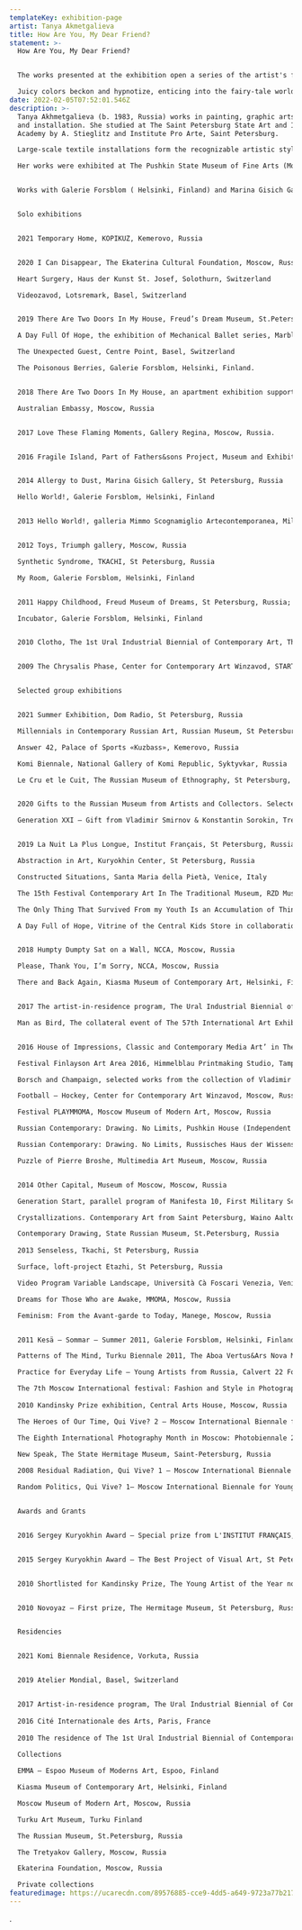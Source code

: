 ```yaml
---
templateKey: exhibition-page
artist: Tanya Akmetgalieva
title: How Are You, My Dear Friend?
statement: >-
  How Are You, My Dear Friend?


  The works presented at the exhibition open a series of the artist's first digital sculptures made using 3D technology and animation. They consist of mechanisms, unexpected constructions and details, living objects, toys. Their movement is always looped in themselves, repeating again and again. Such themes as game, memory, time, illusions, mutations, absurdity are important for Tanya Akhmetgaliyeva's works. 

  Juicy colors beckon and hypnotize, enticing into the fairy-tale worlds of endless phantoms and strange dreams. 
date: 2022-02-05T07:52:01.546Z
description: >-
  Tanya Akhmetgalieva (b. 1983, Russia) works in painting, graphic arts, video,
  and installation. She studied at The Saint Petersburg State Art and Industry
  Academy by A. Stieglitz and Institute Pro Arte, Saint Petersburg.

  Large-scale textile installations form the recognizable artistic style of Tanya Akhmetgalieva. Her works were presented at international art fairs: Contemporary Istanbul, Art Miami, COSMOSCOW, Viennacontemporary, and is in collections of EMMA Museum (Espoo), The Moscow Museum of Modern Art (Moscow), Kiasma (Helsinki), Pori Art Museum (Finland), The Ekaterina Cultural Foundation (Moscow), Smirnov and Sorokin Foundation (Moscow), The State Tretyakov Gallery (Moscow), The State Russian Museum (St.Petersburg). 

  Her works were exhibited at The Pushkin State Museum of Fine Arts (Moscow, Russia), The Russian Museum (St.Petersburg, Russia), Winzavod (Moscow, Russia), Moscow Museum of Modern Art, Calvert 22 Foundation (London, UK), Galerie Forsblom (Helsinki, Finland), Marina Gisich Gallery (St.Petersburg, Russia), Regina gallery (Moscow, Russia). She is the participant of 57th La Biennale Di Venezia parallel program. 


  Works with Galerie Forsblom ( Helsinki, Finland) and Marina Gisich Gallery (St Petersburg, Russia)


  Solo exhibitions


  2021 Temporary Home, KOPIKUZ, Kemerovo, Russia


  2020 I Can Disappear, The Ekaterina Cultural Foundation, Moscow, Russia

  Heart Surgery, Haus der Kunst St. Josef, Solothurn, Switzerland

  Videozavod, Lotsremark, Basel, Switzerland


  2019 There Are Two Doors In My House, Freud’s Dream Museum, St.Petersburg, Russia

  A Day Full Of Hope, the exhibition of Mechanical Ballet series, Marble Palace, The Russian Museum, St Petersburg, Russia

  The Unexpected Guest, Centre Point, Basel, Switzerland

  The Poisonous Berries, Galerie Forsblom, Helsinki, Finland.


  2018 There Are Two Doors In My House, an apartment exhibition supported by the 

  Australian Embassy, Moscow, Russia


  2017 Love These Flaming Moments, Gallery Regina, Moscow, Russia. 


  2016 Fragile Island, Part of Fathers&sons Project, Museum and Exhibition Association Manege, Moscow, Russia


  2014 Allergy to Dust, Marina Gisich Gallery, St Petersburg, Russia

  Hello World!, Galerie Forsblom, Helsinki, Finland


  2013 Hello World!, galleria Mimmo Scognamiglio Artecontemporanea, Milan, Italy


  2012 Toys, Triumph gallery, Moscow, Russia

  Synthetic Syndrome, TKACHI, St Petersburg, Russia

  My Room, Galerie Forsblom, Helsinki, Finland


  2011 Happy Сhildhood, Freud Museum of Dreams, St Petersburg, Russia;

  Incubator, Galerie Forsblom, Helsinki, Finland


  2010 Clotho, The 1st Ural Industrial Biennial of Contemporary Art, The Sverdlovsk; Wool Spinning Mill, Ekaterinburg, Russia


  2009 The Chrysalis Phase, Center for Contemporary Art Winzavod, START — The platform for the young artists, 3rd Moscow Biennale of Contemporary Art, Moscow, Russia


  Selected group exhibitions


  2021 Summer Exhibition, Dom Radio, St Petersburg, Russia

  Millennials in Contemporary Russian Art, Russian Museum, St Petersburg, Russia

  Answer 42, Palace of Sports «Kuzbass», Kemerovo, Russia

  Komi Biennale, National Gallery of Komi Republic, Syktyvkar, Russia

  Le Сru et le Сuit, The Russian Museum of Ethnography, St Petersburg, Russia


  2020 Gifts to the Russian Museum from Artists and Collectors. Selected Works. 1898–2019, The State Russian Museum, St Petersburg, Russia

  Generation XXI — Gift from Vladimir Smirnov & Konstantin Sorokin, Tretyakov Gallery, Moscow, Russia


  2019 La Nuit La Plus Longue, Institut Français, St Petersburg, Russia

  Abstraction in Art, Kuryokhin Center, St Petersburg, Russia

  Constructed Situations, Santa Maria della Pietà, Venice, Italy

  The 15th Festival Contemporary Art In The Traditional Museum, RZD Museum, St Petersburg, Russia

  The Only Thing That Survived From my Youth Is an Accumulation of Things, Atelier Mondial, Basel, Switzerland

  A Day Full of Hope, Vitrine of the Central Kids Store in collaboration with the Pushkin State Museum of Fine Arts, Moscow, Russia 


  2018 Humpty Dumpty Sat on a Wall, NCCA, Moscow, Russia 

  Please, Thank You, I’m Sorry, NCCA, Moscow, Russia 

  There and Back Again, Kiasma Museum of Contemporary Art, Helsinki, Finland 


  2017 The artist-in-residence program, The Ural Industrial Biennial of Contemporary Art, Ekaterinburg, Russia

  Man as Bird, The collateral event of The 57th International Art Exhibition — La Biennale Di Venezia, Venice, Italy


  2016 House of Impressions, Classic and Contemporary Media Art’ in The Framework of the Quarter and my.com (summer Program of the Pushkin Museum), Moscow, Russia

  Festival Finlayson Art Area 2016, Himmelblau Printmaking Studio, Tampere, Finland

  Borsch and Champaign, selected works from the collection of Vladimir Ovcharenko. Moscow Museum of Modern Art, Moscow, Russia

  Football — Hockey, Center for Contemporary Art Winzavod, Moscow, Russia

  Festival PLAYMMOMA, Moscow Museum of Modern Art, Moscow, Russia

  Russian Contemporary: Drawing. No Limits, Pushkin House (Independent Russian Cultural Centre), London, UK

  Russian Contemporary: Drawing. No Limits, Russisches Haus der Wissenschaft und Kultur, Berlin, Germany

  Puzzle of Pierre Broshe, Multimedia Art Museum, Moscow, Russia


  2014 Other Capital, Museum of Moscow, Moscow, Russia

  Generation Start, parallel program of Manifesta 10, First Military School, Saint-Petersburg, Russia

  Crystallizations. Contemporary Art from Saint Petersburg, Waino Aaltonen Museum, Turku, Finland

  Contemporary Drawing, State Russian Museum, St.Petersburg, Russia
   
  2013 Senseless, Tkachi, St Petersburg, Russia

  Surface, loft-project Etazhi, St Petersburg, Russia

  Video Program Variable Landscape, Università Cà Foscari Venezia, Venice, Italy

  Dreams for Those Who are Awake, MMOMA, Moscow, Russia

  Feminism: From the Avant-garde to Today, Manege, Moscow, Russia


  2011 Kesä – Sommar – Summer 2011, Galerie Forsblom, Helsinki, Finland

  Patterns of The Mind, Turku Biennale 2011, The Aboa Vertus&Ars Nova Museum, Finland, Turku

  Practice for Everyday Life — Young Artists from Russia, Calvert 22 Foundation, London, UK

  The 7th Moscow International festival: Fashion and Style in Photography 2011, MMOMA, Moscow, Russia
   
  2010 Kandinsky Prize exhibition, Central Arts House, Moscow, Russia

  The Heroes of Our Time, Qui Vive? 2 — Moscow International Biennale for Young Art, Open gallery, Moscow, Russia

  The Eighth International Photography Month in Moscow: Photobiennale 2010, Gallery Na Solyanke, Moscow, Russia

  New Speak, The State Hermitage Museum, Saint-Petersburg, Russia
    
  2008 Residual Radiation, Qui Vive? 1 — Moscow International Biennale for Young Art, exhibition, Center for Contemporary Art Winzavod, Moscow, Russia

  Random Politics, Qui Vive? 1— Moscow International Biennale for Young Art, MMOMA, Moscow, Russia


  Awards and Grants


  2016 Sergey Kuryokhin Award — Special prize from L'INSTITUT FRANÇAIS, St Petersburg, Russia


  2015 Sergey Kuryokhin Award — The Best Project of Visual Art, St Petersburg, Russia


  2010 Shortlisted for Kandinsky Prize, The Young Artist of the Year nomination, Moscow, Russia


  2010 Novoyaz — First prize, The Hermitage Museum, St Petersburg, Russia


  Residencies


  2021 Komi Biennale Residence, Vorkuta, Russia


  2019 Atelier Mondial, Basel, Switzerland


  2017 Artist-in-residence program, The Ural Industrial Biennial of Contemporary Art, Ekaterinburg, Russia
   
  2016 Cité Internationale des Arts, Paris, France
   
  2010 The residence of The 1st Ural Industrial Biennial of Contemporary Art, The Sverdlovsk Wool Spinning Mill, Ekaterinburg, Russia
   
  Collections

  EMMA — Espoo Museum of Moderns Art, Espoo, Finland 

  Kiasma Museum of Contemporary Art, Helsinki, Finland 

  Moscow Museum of Modern Art, Moscow, Russia

  Turku Art Museum, Turku Finland 

  The Russian Museum, St.Petersburg, Russia

  The Tretyakov Gallery, Moscow, Russia

  Ekaterina Foundation, Moscow, Russia

  Private collections
featuredimage: https://ucarecdn.com/89576885-cce9-4dd5-a649-9723a77b217e/
---
```

.